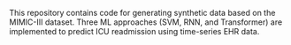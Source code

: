 This repository contains code for generating synthetic data based on the MIMIC-III dataset. Three ML approaches (SVM, RNN, and Transformer) are implemented to predict ICU readmission using time-series EHR data.
